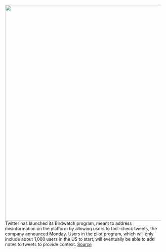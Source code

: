<img src='https://cdn.vox-cdn.com/thumbor/ldtyoJUc5P_7ACFKRlq8RF6--88=/0x0:2040x1360/1200x800/filters:focal(857x517:1183x843)/cdn.vox-cdn.com/uploads/chorus_image/image/68718183/acastro_200715_1777_twitter_0004.0.0.jpg' width='700px' /><br/>
Twitter has launched its Birdwatch program, meant to address misinformation on the platform by allowing users to fact-check tweets, the company announced Monday. Users in the pilot program, which will only include about 1,000 users in the US to start, will eventually be able to add notes to tweets to provide context.
<a href='https://www.theverge.com/2021/1/25/22248903/twitter-birdwatch-fact-checking-misinformation'> Source <a/>